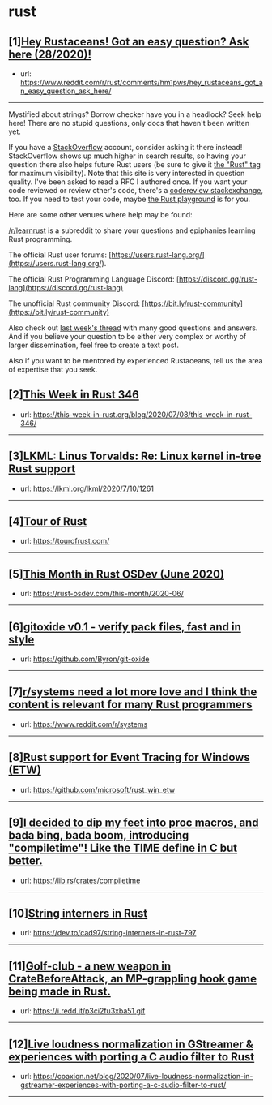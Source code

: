 # rust
## [1][Hey Rustaceans! Got an easy question? Ask here (28/2020)!](https://www.reddit.com/r/rust/comments/hm1pws/hey_rustaceans_got_an_easy_question_ask_here/)
- url: https://www.reddit.com/r/rust/comments/hm1pws/hey_rustaceans_got_an_easy_question_ask_here/
---
Mystified about strings? Borrow checker have you in a headlock? Seek help here! There are no stupid questions, only docs that haven't been written yet.

If you have a [StackOverflow](http://stackoverflow.com/) account, consider asking it there instead! StackOverflow shows up much higher in search results, so having your question there also helps future Rust users (be sure to give it [the "Rust" tag](http://stackoverflow.com/questions/tagged/rust) for maximum visibility). Note that this site is very interested in question quality. I've been asked to read a RFC I authored once. If you want your code reviewed or review other's code, there's a [codereview stackexchange](https://codereview.stackexchange.com/questions/tagged/rust), too. If you need to test your code, maybe [the Rust playground](https://play.rust-lang.org) is for you.

Here are some other venues where help may be found:

[/r/learnrust](https://www.reddit.com/r/learnrust) is a subreddit to share your questions and epiphanies learning Rust programming.

The official Rust user forums: [https://users.rust-lang.org/](https://users.rust-lang.org/).

The official Rust Programming Language Discord: [https://discord.gg/rust-lang](https://discord.gg/rust-lang)

The unofficial Rust community Discord: [https://bit.ly/rust-community](https://bit.ly/rust-community)

Also check out [last week's thread](https://reddit.com/r/rust/comments/hhv4z1/hey_rustaceans_got_an_easy_question_ask_here/) with many good questions and answers. And if you believe your question to be either very complex or worthy of larger dissemination, feel free to create a text post.

Also if you want to be mentored by experienced Rustaceans, tell us the area of expertise that you seek.
## [2][This Week in Rust 346](https://www.reddit.com/r/rust/comments/hnkws3/this_week_in_rust_346/)
- url: https://this-week-in-rust.org/blog/2020/07/08/this-week-in-rust-346/
---

## [3][LKML: Linus Torvalds: Re: Linux kernel in-tree Rust support](https://www.reddit.com/r/rust/comments/hplaz4/lkml_linus_torvalds_re_linux_kernel_intree_rust/)
- url: https://lkml.org/lkml/2020/7/10/1261
---

## [4][Tour of Rust](https://www.reddit.com/r/rust/comments/hpt01d/tour_of_rust/)
- url: https://tourofrust.com/
---

## [5][This Month in Rust OSDev (June 2020)](https://www.reddit.com/r/rust/comments/hpsowl/this_month_in_rust_osdev_june_2020/)
- url: https://rust-osdev.com/this-month/2020-06/
---

## [6][gitoxide v0.1 - verify pack files, fast and in style](https://www.reddit.com/r/rust/comments/hprgjw/gitoxide_v01_verify_pack_files_fast_and_in_style/)
- url: https://github.com/Byron/git-oxide
---

## [7][r/systems need a lot more love and I think the content is relevant for many Rust programmers](https://www.reddit.com/r/rust/comments/hpmb75/rsystems_need_a_lot_more_love_and_i_think_the/)
- url: https://www.reddit.com/r/systems
---

## [8][Rust support for Event Tracing for Windows (ETW)](https://www.reddit.com/r/rust/comments/hpoj6f/rust_support_for_event_tracing_for_windows_etw/)
- url: https://github.com/microsoft/rust_win_etw
---

## [9][I decided to dip my feet into proc macros, and bada bing, bada boom, introducing "compiletime"! Like the __TIME__ define in C but better.](https://www.reddit.com/r/rust/comments/hpjypn/i_decided_to_dip_my_feet_into_proc_macros_and/)
- url: https://lib.rs/crates/compiletime
---

## [10][String interners in Rust](https://www.reddit.com/r/rust/comments/hpg70o/string_interners_in_rust/)
- url: https://dev.to/cad97/string-interners-in-rust-797
---

## [11][Golf-club - a new weapon in CrateBeforeAttack, an MP-grappling hook game being made in Rust.](https://www.reddit.com/r/rust/comments/hpm0zx/golfclub_a_new_weapon_in_cratebeforeattack_an/)
- url: https://i.redd.it/p3ci2fu3xba51.gif
---

## [12][Live loudness normalization in GStreamer &amp; experiences with porting a C audio filter to Rust](https://www.reddit.com/r/rust/comments/hpfceg/live_loudness_normalization_in_gstreamer/)
- url: https://coaxion.net/blog/2020/07/live-loudness-normalization-in-gstreamer-experiences-with-porting-a-c-audio-filter-to-rust/
---

